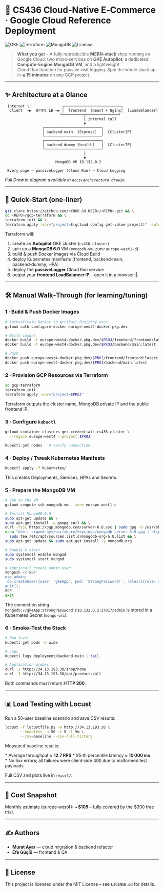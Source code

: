 # 🛒 CS436 Cloud‑Native E‑Commerce · Google Cloud Reference Deployment

![GKE](https://img.shields.io/badge/GKE-Autopilot-blue?logo=googlekubernetesengine)
![Terraform](https://img.shields.io/badge/Terraform-ready-623CE4?logo=terraform)
![MongoDB](https://img.shields.io/badge/MongoDB-VM-green?logo=mongodb)
![License](https://img.shields.io/badge/License-MIT-green)

> **What you get** – A fully reproducible **MERN‑stack** shop running on
> Google Cloud: two micro‑services on **GKE Autopilot**, a dedicated **Compute‑Engine
> MongoDB VM**, and a lightweight Cloud Run function for passive visit logging.
> Spin the whole stack up in **⩽ 15 minutes** on *any* GCP project.

---

## ✨ Architecture at a Glance

```
 Internet ↴               ┌──────────────────────────┐
  Client  ─▶  HTTPS LB ─▶ │  frontend  (React + Nginx│  [LoadBalancer]
                         └──────────┬───────────────┘
                                    │ internal call
                                    ▼
                 ┌──────────────────────────┐
                 │ backend‑main  (Express)  │  [ClusterIP]
                 └──────────────────────────┘
                 ┌──────────────────────────┐
                 │ backend‑dummy (health)   │  [ClusterIP]
                 └──────────────────────────┘
                                    │
                                    ▼
                       MongoDB VM 10.132.0.2

 Every page → passiveLogger (Cloud Run) → Cloud Logging
```

*Full Draw\.io diagram available in `docs/architecture.drawio`.*

---

## 🚀 Quick‑Start (one‑liner)

```bash
git clone https://github.com/<YOUR_GH_USER>/<REPO>.git && \
cd <REPO>/gcp-terraform && \
terraform init && \
terraform apply -var="project=$(gcloud config get-value project)" -auto-approve
```

Terraform will:

1. create an **Autopilot** GKE cluster (`cs436-cluster`)
2. spin up a **MongoDB 6.0** VM (`mongodb-vm`, zone `europe-west1-d`)
3. build & push Docker images via Cloud Build
4. deploy Kubernetes manifests (frontend, backend‑main, backend‑dummy, HPA)
5. deploy the **passiveLogger** Cloud Run service
6. output your **frontend LoadBalancer IP** – open it in a browser 🎉

---

## 🛠️ Manual Walk‑Through (for learning/tuning)

### 1 · Build & Push Docker Images

```bash
# Authenticate Docker to Artifact Registry once
gcloud auth configure-docker europe-west4-docker.pkg.dev

# Build images
docker build -t europe-west4-docker.pkg.dev/$PROJ/frontend/frontend:latest ./client
docker build -t europe-west4-docker.pkg.dev/$PROJ/backend/main:latest   ./server

# Push
docker push europe-west4-docker.pkg.dev/$PROJ/frontend/frontend:latest
docker push europe-west4-docker.pkg.dev/$PROJ/backend/main:latest
```

### 2 · Provision GCP Resources via Terraform

```bash
cd gcp-terraform
terraform init
terraform apply -var="project=$PROJ"
```

Terraform outputs the cluster name, MongoDB private IP and the public frontend IP.

### 3 · Configure `kubectl`

```bash
gcloud container clusters get-credentials cs436-cluster \
  --region europe-west4 --project $PROJ
```

```bash
kubectl get nodes   # verify connection
```

### 4 · Deploy / Tweak Kubernetes Manifests

```bash
kubectl apply -f kubernetes/
```

This creates Deployments, Services, HPAs and Secrets.

### 5 · Prepare the MongoDB VM

```bash
# SSH to the VM
gcloud compute ssh mongodb-vm --zone europe-west1-d

# Install MongoDB 6.0
sudo apt-get update && \
sudo apt-get install -y gnupg curl && \
curl -fsSL https://pgp.mongodb.com/server-6.0.asc | sudo gpg -o /usr/share/keyrings/mongodb-server-6.0.gpg --dearmor && \
echo "deb [ signed-by=/usr/share/keyrings/mongodb-server-6.0.gpg ] https://repo.mongodb.org/apt/debian bookworm/mongodb-org/6.0 main" | \
  sudo tee /etc/apt/sources.list.d/mongodb-org-6.0.list && \
sudo apt-get update && sudo apt-get install -y mongodb-org

# Enable & start
sudo systemctl enable mongod
sudo systemctl start mongod

# (Optional) create admin user
mongosh <<'EOF'
use admin;
 db.createUser({user: 'gkeApp', pwd: 'StrongPassword!', roles:[{role:'root',db:'admin'}]});
quit();
EOF
exit
```

The connection string `mongodb://gkeApp:StrongPassword!@10.132.0.2:27017/admin` is stored in a Kubernetes Secret (`mongo-uri`).

### 6 · Smoke‑Test the Stack

```bash
# Pod level
kubectl get pods -o wide

# Logs
kubectl logs deployment/backend-main | tail

# Application probes
curl -I http://34.13.193.38/shop/home
curl -I http://34.13.193.38/api/products/all
```

Both commands must return **HTTP 200**.

---

## 📊 Load Testing with Locust

Run a 50‑user baseline scenario and save CSV results:

```bash
locust -f locustfile.py -H http://34.13.193.38 \
       --headless -u 50 -r 5 -t 5m \
       --csv=baseline --csv-full-history
```

Measured baseline results:

\* Average throughput ≈ **12.7 RPS**
\* 95‑th percentile latency ≈ **10 000 ms**
\* No 5xx errors; all failures were client‑side 400 due to malformed test payloads.

Full CSV and plots live in `report/`.

---

## 💸 Cost Snapshot

Monthly estimate (europe‑west4): **\~ \$105** – fully covered by the \$300 free trial.

---

## ✍️ Authors

* **Murat Ayar** — cloud migration & backend refactor
* **Efe Güçlü** — frontend & QA

---

## 📝 License

This project is licensed under the MIT License – see `LICENSE.md` for details.
